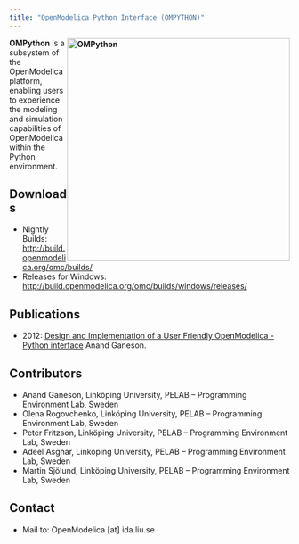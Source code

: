 ```yaml
---
title: "OpenModelica Python Interface (OMPYTHON)"
---
```

**<a title="OMPython" href="images/M_images/ompython.jpg" target="_blank"><img style="float: right; border: 0;" src="images/M_images/ompython.jpg" alt="OMPython" width="400" border="0" /></a>OMPython** is a subsystem of the OpenModelica platform, enabling users to experience the modeling and simulation capabilities of OpenModelica within the Python environment.

## Downloads

  * Nightly Builds: <a title="Nightly Builds" href="http://build.openmodelica.org/omc/builds/" target="_blank">http://build.openmodelica.org/omc/builds/</a>
  * Releases for Windows: <a title="Lastest Releases" href="http://build.openmodelica.org/omc/builds/windows/releases/" target="_blank">http://build.openmodelica.org/omc/builds/windows/releases/</a>

## Publications

  * 2012: <a title="OMPython Thesis Report" href="http://liu.diva-portal.org/smash/record.jsf?searchId=2&pid=diva2:537486" target="_blank">Design and Implementation of a User Friendly OpenModelica - Python interface</a> Anand Ganeson.

## Contributors

  * Anand Ganeson, Linköping University, PELAB – Programming Environment Lab, Sweden
  * Olena Rogovchenko, Linköping University, PELAB – Programming Environment Lab, Sweden
  * Peter Fritzson, Linköping University, PELAB – Programming Environment Lab, Sweden
  * Adeel Asghar, Linköping University, PELAB – Programming Environment Lab, Sweden
  * Martin Sjölund, Linköping University, PELAB – Programming Environment Lab, Sweden

## Contact

  * Mail to: OpenModelica [at] ida.liu.se

&nbsp;